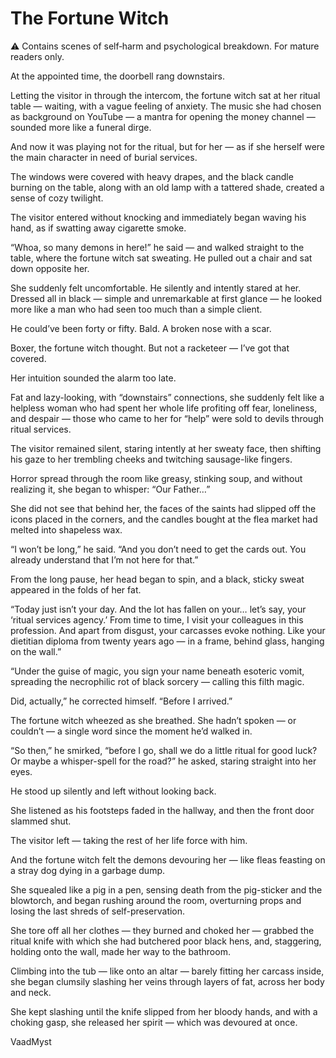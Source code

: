 # The Fortune Witch


⚠️ Contains scenes of self‑harm and psychological breakdown.
For mature readers only.


At the appointed time, the doorbell rang downstairs.

Letting the visitor in through the intercom, the fortune witch sat at her ritual table — waiting, with a vague feeling of anxiety. The music she had chosen as background on YouTube — a mantra for opening the money channel — sounded more like a funeral dirge.

And now it was playing not for the ritual, but for her — as if she herself were the main character in need of burial services.

The windows were covered with heavy drapes, and the black candle burning on the table, along with an old lamp with a tattered shade, created a sense of cozy twilight.

The visitor entered without knocking and immediately began waving his hand, as if swatting away cigarette smoke.

“Whoa, so many demons in here!” he said — and walked straight to the table, where the fortune witch sat sweating. He pulled out a chair and sat down opposite her.

She suddenly felt uncomfortable. He silently and intently stared at her. Dressed all in black — simple and unremarkable at first glance — he looked more like a man who had seen too much than a simple client.

He could’ve been forty or fifty. Bald. A broken nose with a scar.

Boxer, the fortune witch thought. But not a racketeer — I’ve got that covered.

Her intuition sounded the alarm too late.

Fat and lazy-looking, with “downstairs” connections, she suddenly felt like a helpless woman who had spent her whole life profiting off fear, loneliness, and despair — those who came to her for “help” were sold to devils through ritual services.

The visitor remained silent, staring intently at her sweaty face, then shifting his gaze to her trembling cheeks and twitching sausage-like fingers.

Horror spread through the room like greasy, stinking soup, and without realizing it, she began to whisper:
“Our Father…”

She did not see that behind her, the faces of the saints had slipped off the icons placed in the corners, and the candles bought at the flea market had melted into shapeless wax.

“I won’t be long,” he said. “And you don’t need to get the cards out. You already understand that I’m not here for that.”

From the long pause, her head began to spin, and a black, sticky sweat appeared in the folds of her fat.

“Today just isn’t your day. And the lot has fallen on your… let’s say, your ‘ritual services agency.’ From time to time, I visit your colleagues in this profession. And apart from disgust, your carcasses evoke nothing. Like your dietitian diploma from twenty years ago — in a frame, behind glass, hanging on the wall.”

“Under the guise of magic, you sign your name beneath esoteric vomit, spreading the necrophilic rot of black sorcery — calling this filth magic.

Did, actually,” he corrected himself. “Before I arrived.”

The fortune witch wheezed as she breathed. She hadn’t spoken — or couldn’t — a single word since the moment he’d walked in.

“So then,” he smirked, “before I go, shall we do a little ritual for good luck? Or maybe a whisper-spell for the road?” he asked, staring straight into her eyes.

He stood up silently and left without looking back.

She listened as his footsteps faded in the hallway, and then the front door slammed shut.

The visitor left — taking the rest of her life force with him.

And the fortune witch felt the demons devouring her — like fleas feasting on a stray dog dying in a garbage dump.

She squealed like a pig in a pen, sensing death from the pig-sticker and the blowtorch, and began rushing around the room, overturning props and losing the last shreds of self-preservation.

She tore off all her clothes — they burned and choked her — grabbed the ritual knife with which she had butchered poor black hens, and, staggering, holding onto the wall, made her way to the bathroom.

Climbing into the tub — like onto an altar — barely fitting her carcass inside, she began clumsily slashing her veins through layers of fat, across her body and neck.

She kept slashing until the knife slipped from her bloody hands, and with a choking gasp, she released her spirit — which was devoured at once.



VaadMyst 
